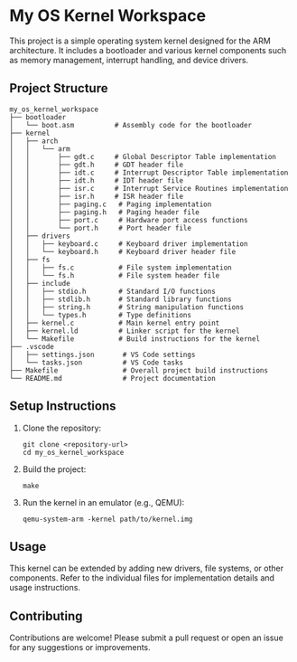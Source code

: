 # My OS Kernel Workspace

This project is a simple operating system kernel designed for the ARM architecture. It includes a bootloader and various kernel components such as memory management, interrupt handling, and device drivers.

## Project Structure

```
my_os_kernel_workspace
├── bootloader
│   └── boot.asm          # Assembly code for the bootloader
├── kernel
│   ├── arch
│   │   └── arm
│   │       ├── gdt.c     # Global Descriptor Table implementation
│   │       ├── gdt.h     # GDT header file
│   │       ├── idt.c     # Interrupt Descriptor Table implementation
│   │       ├── idt.h     # IDT header file
│   │       ├── isr.c     # Interrupt Service Routines implementation
│   │       ├── isr.h     # ISR header file
│   │       ├── paging.c   # Paging implementation
│   │       ├── paging.h   # Paging header file
│   │       ├── port.c     # Hardware port access functions
│   │       └── port.h     # Port header file
│   ├── drivers
│   │   ├── keyboard.c     # Keyboard driver implementation
│   │   └── keyboard.h     # Keyboard driver header file
│   ├── fs
│   │   ├── fs.c           # File system implementation
│   │   └── fs.h           # File system header file
│   ├── include
│   │   ├── stdio.h        # Standard I/O functions
│   │   ├── stdlib.h       # Standard library functions
│   │   ├── string.h       # String manipulation functions
│   │   └── types.h        # Type definitions
│   ├── kernel.c           # Main kernel entry point
│   ├── kernel.ld          # Linker script for the kernel
│   └── Makefile           # Build instructions for the kernel
├── .vscode
│   ├── settings.json       # VS Code settings
│   └── tasks.json          # VS Code tasks
├── Makefile                # Overall project build instructions
└── README.md               # Project documentation
```

## Setup Instructions

1. Clone the repository:
   ```
   git clone <repository-url>
   cd my_os_kernel_workspace
   ```

2. Build the project:
   ```
   make
   ```

3. Run the kernel in an emulator (e.g., QEMU):
   ```
   qemu-system-arm -kernel path/to/kernel.img
   ```

## Usage

This kernel can be extended by adding new drivers, file systems, or other components. Refer to the individual files for implementation details and usage instructions.

## Contributing

Contributions are welcome! Please submit a pull request or open an issue for any suggestions or improvements.